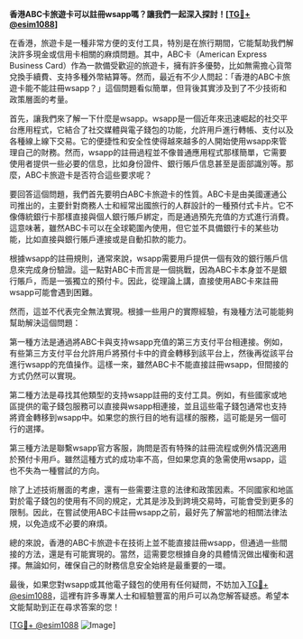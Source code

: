**香港ABC卡旅遊卡可以註冊wsapp嗎？讓我們一起深入探討！[[TG💪+ @esim1088](https://t.me/s/esim1088)]**

在香港，旅遊卡是一種非常方便的支付工具，特別是在旅行期間，它能幫助我們解決許多現金或信用卡相關的麻煩問題。其中，ABC卡（American Express Business Card）作為一款備受歡迎的旅遊卡，擁有許多優勢，比如無需擔心貨幣兌換手續費、支持多種外幣結算等。然而，最近有不少人問起：「香港的ABC卡旅遊卡能不能註冊wsapp？」這個問題看似簡單，但背後其實涉及到了不少技術和政策層面的考量。

首先，讓我們來了解一下什麼是wsapp。wsapp是一個近年來迅速崛起的社交平台應用程式，它結合了社交媒體與電子錢包的功能，允許用戶進行轉帳、支付以及各種線上線下交易。它的便捷性和安全性使得越來越多的人開始使用wsapp來管理自己的財務。然而，wsapp的註冊過程並不像普通應用程式那樣簡單，它需要使用者提供一些必要的信息，比如身份證件、銀行賬戶信息甚至是面部識別等。那麼，ABC卡旅遊卡是否符合這些要求呢？

要回答這個問題，我們首先要明白ABC卡旅遊卡的性質。ABC卡是由美國運通公司推出的，主要針對商務人士和經常出國旅行的人群設計的一種預付式卡片。它不像傳統銀行卡那樣直接與個人銀行賬戶綁定，而是通過預先充值的方式進行消費。這意味著，雖然ABC卡可以在全球範圍內使用，但它並不具備銀行卡的某些功能，比如直接與銀行賬戶連接或是自動扣款的能力。

根據wsapp的註冊規則，通常來說，wsapp需要用戶提供一個有效的銀行賬戶信息來完成身份驗證。這一點對ABC卡而言是一個挑戰，因為ABC卡本身並不是銀行賬戶，而是一張獨立的預付卡。因此，從理論上講，直接使用ABC卡來註冊wsapp可能會遇到困難。

然而，這並不代表完全無法實現。根據一些用户的實際經驗，有幾種方法可能能夠幫助解決這個問題：

第一種方法是通過將ABC卡與支持wsapp充值的第三方支付平台相連接。例如，有些第三方支付平台允許用戶將預付卡中的資金轉移到該平台上，然後再從該平台進行wsapp的充值操作。這樣一來，雖然ABC卡不能直接註冊wsapp，但間接的方式仍然可以實現。

第二種方法是尋找其他類型的支持wsapp註冊的支付工具。例如，有些國家或地區提供的電子錢包服務可以直接與wsapp相連接，並且這些電子錢包通常也支持將資金轉移到wsapp中。如果您的旅行目的地有這樣的服務，這可能是另一個可行的選擇。

第三種方法是聯繫wsapp官方客服，詢問是否有特殊的註冊流程或例外情況適用於預付卡用戶。雖然這種方式的成功率不高，但如果您真的急需使用wsapp，這也不失為一種嘗試的方向。

除了上述技術層面的考慮，還有一些需要注意的法律和政策因素。不同國家和地區對於電子錢包的使用有不同的規定，尤其是涉及到跨境交易時，可能會受到更多的限制。因此，在嘗試使用ABC卡註冊wsapp之前，最好先了解當地的相關法律法規，以免造成不必要的麻煩。

總的來說，香港的ABC卡旅遊卡在技術上並不能直接註冊wsapp，但通過一些間接的方法，還是有可能實現的。當然，這需要您根據自身的具體情況做出權衡和選擇。無論如何，確保自己的財務信息安全始終是最重要的一環。

最後，如果您對wsapp或其他電子錢包的使用有任何疑問，不妨加入[TG💪+ @esim1088](https://t.me/s/esim1088)，這裡有許多專業人士和經驗豐富的用戶可以為您解答疑惑。希望本文能幫助到正在尋求答案的您！

[[TG💪+ @esim1088](https://t.me/s/esim1088) ![Image](https://i.postimg.cc/4NQfJmqS/Snipaste-2025-05-13-00-14-12.png)]